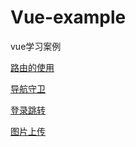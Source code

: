 # Vue-example
vue学习案例

[路由的使用](https://github.com/love-mh-forever/vue-examples/tree/master/hello-world)

[导航守卫](https://github.com/love-mh-forever/vue-examples/tree/master/navigation-guards)

[登录跳转](https://github.com/love-mh-forever/vue-examples/tree/master/vue-source-example)

[图片上传](https://github.com/love-mh-forever/vue-examples/tree/master/uploadimg)
